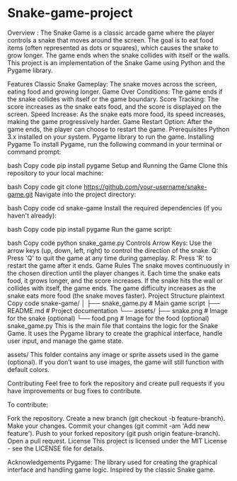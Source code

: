 # Snake-game-project
Overview :
The Snake Game is a classic arcade game where the player controls a snake that moves around the screen. The goal is to eat food items (often represented as dots or squares), which causes the snake to grow longer. The game ends when the snake collides with itself or the walls. This project is an implementation of the Snake Game using Python and the Pygame library.

Features
Classic Snake Gameplay: The snake moves across the screen, eating food and growing longer.
Game Over Conditions: The game ends if the snake collides with itself or the game boundary.
Score Tracking: The score increases as the snake eats food, and the score is displayed on the screen.
Speed Increase: As the snake eats more food, its speed increases, making the game progressively harder.
Game Restart Option: After the game ends, the player can choose to restart the game.
Prerequisites
Python 3.x installed on your system.
Pygame library to run the game.
Installing Pygame
To install Pygame, run the following command in your terminal or command prompt:

bash
Copy code
pip install pygame
Setup and Running the Game
Clone this repository to your local machine:

bash
Copy code
git clone https://github.com/your-username/snake-game.git
Navigate into the project directory:

bash
Copy code
cd snake-game
Install the required dependencies (if you haven't already):

bash
Copy code
pip install pygame
Run the game script:

bash
Copy code
python snake_game.py
Controls
Arrow Keys: Use the arrow keys (up, down, left, right) to control the direction of the snake.
Q: Press 'Q' to quit the game at any time during gameplay.
R: Press 'R' to restart the game after it ends.
Game Rules
The snake moves continuously in the chosen direction until the player changes it.
Each time the snake eats food, it grows longer, and the score increases.
If the snake hits the wall or collides with itself, the game ends.
The game difficulty increases as the snake eats more food (the snake moves faster).
Project Structure
plaintext
Copy code
snake-game/
│
├── snake_game.py         # Main game script
├── README.md             # Project documentation
└── assets/
    ├── snake.png         # Image for the snake (optional)
    └── food.png          # Image for the food (optional)
snake_game.py
This is the main file that contains the logic for the Snake Game. It uses the Pygame library to create the graphical interface, handle user input, and manage the game state.

assets/
This folder contains any image or sprite assets used in the game (optional). If you don’t want to use images, the game will still function with default colors.

Contributing
Feel free to fork the repository and create pull requests if you have improvements or bug fixes to contribute.

To contribute:

Fork the repository.
Create a new branch (git checkout -b feature-branch).
Make your changes.
Commit your changes (git commit -am 'Add new feature').
Push to your forked repository (git push origin feature-branch).
Open a pull request.
License
This project is licensed under the MIT License - see the LICENSE file for details.

Acknowledgements
Pygame: The library used for creating the graphical interface and handling game logic.
Inspired by the classic Snake game.
